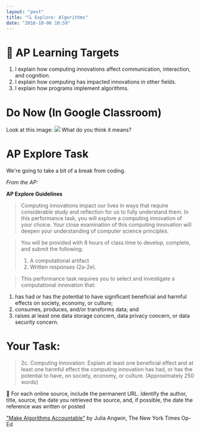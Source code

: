 ```yaml
---
layout: "post"
title: "🔍 Explore: Algorithms"
date: "2016-10-06 10:59"
---
```


# 🎯 AP Learning Targets
1. I explain how computing innovations affect communication, interaction, and cognition.
2. I explain how computing has impacted innovations in other fields.
3. I explain how programs implement algorithms.

# Do Now (In Google Classroom)
Look at this image:
![](https://static01.nyt.com/images/2016/08/01/opinion/01angwin/01angwin-superJumbo.jpg)
What do you think it means?

# AP Explore Task
We're going to take a bit of a break from coding.

_From the AP:_

**AP Explore Guidelines**
> Computing innovations impact our lives in ways that require considerable study and reflection for us to fully understand them. In this performance task, you will explore a computing innovation of your choice. Your close examination of this computing innovation will deepen your understanding of computer science principles.

> You will be provided with 8 hours of class time to develop, complete, and submit the following:
> 1. A computational artifact
> 2. Written responses (2a-2e).

> This performance task requires you to select and investigate a computational innovation that:
1. has had or has the potential to have significant beneficial and harmful effects on society, economy, or culture;
2. consumes, produces, and/or transforms data; and
3. raises at least one data storage concern, data privacy concern, or data security concern.

# Your Task:

> 2c. Computing Innovation: Explain at least one beneficial effect and at least one harmful effect the computing innovation has had, or has the potential to have, on society, economy, or culture. (Approximately 250 words)

🔗 For each online source, include the permanent URL. Identify the author, title, source, the date you retrieved the source, and, if possible, the date the reference was written or posted

["Make Algorithms Accountable"](http://www.nytimes.com/2016/08/01/opinion/make-algorithms-accountable.html?nytmobile=0) by Julia Angwin, The New York Times Op-Ed
